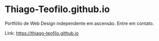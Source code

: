 # Thiago-Teofilo.github.io
Portfólio de Web Design independente em ascensão. Entre em contato.

Link: https://thiago-teofilo.github.io
